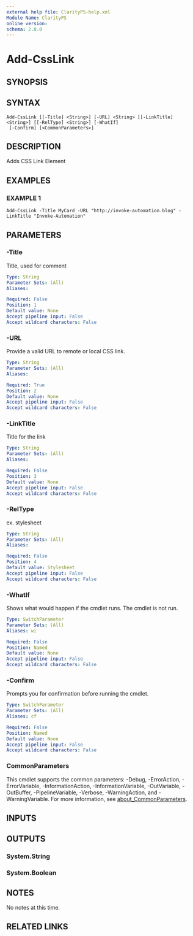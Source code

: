 ```yaml
---
external help file: ClarityPS-help.xml
Module Name: ClarityPS
online version:
schema: 2.0.0
---
```


# Add-CssLink

## SYNOPSIS

## SYNTAX

```
Add-CssLink [[-Title] <String>] [-URL] <String> [[-LinkTitle] <String>] [[-RelType] <String>] [-WhatIf]
 [-Confirm] [<CommonParameters>]
```

## DESCRIPTION
Adds CSS Link Element

## EXAMPLES

### EXAMPLE 1
```
Add-CssLink -Title MyCard -URL "http://invoke-automation.blog" -LinkTitle "Invoke-Automation"
```

## PARAMETERS

### -Title
Title, used for comment

```yaml
Type: String
Parameter Sets: (All)
Aliases:

Required: False
Position: 1
Default value: None
Accept pipeline input: False
Accept wildcard characters: False
```

### -URL
Provide a valid URL to remote or local CSS link.

```yaml
Type: String
Parameter Sets: (All)
Aliases:

Required: True
Position: 2
Default value: None
Accept pipeline input: False
Accept wildcard characters: False
```

### -LinkTitle
Title for the link

```yaml
Type: String
Parameter Sets: (All)
Aliases:

Required: False
Position: 3
Default value: None
Accept pipeline input: False
Accept wildcard characters: False
```

### -RelType
ex.
stylesheet

```yaml
Type: String
Parameter Sets: (All)
Aliases:

Required: False
Position: 4
Default value: Stylesheet
Accept pipeline input: False
Accept wildcard characters: False
```

### -WhatIf
Shows what would happen if the cmdlet runs.
The cmdlet is not run.

```yaml
Type: SwitchParameter
Parameter Sets: (All)
Aliases: wi

Required: False
Position: Named
Default value: None
Accept pipeline input: False
Accept wildcard characters: False
```

### -Confirm
Prompts you for confirmation before running the cmdlet.

```yaml
Type: SwitchParameter
Parameter Sets: (All)
Aliases: cf

Required: False
Position: Named
Default value: None
Accept pipeline input: False
Accept wildcard characters: False
```

### CommonParameters
This cmdlet supports the common parameters: -Debug, -ErrorAction, -ErrorVariable, -InformationAction, -InformationVariable, -OutVariable, -OutBuffer, -PipelineVariable, -Verbose, -WarningAction, and -WarningVariable. For more information, see [about_CommonParameters](http://go.microsoft.com/fwlink/?LinkID=113216).

## INPUTS

## OUTPUTS

### System.String
### System.Boolean
## NOTES
No notes at this time.

## RELATED LINKS
